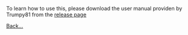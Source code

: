 To learn how to use this, please download the user manual providen by Trumpy81 from the [release page](https://github.com/dagalufh/WebTools.bundle/releases/latest)



[Back...](https://github.com/dagalufh/WebTools.bundle/wiki)